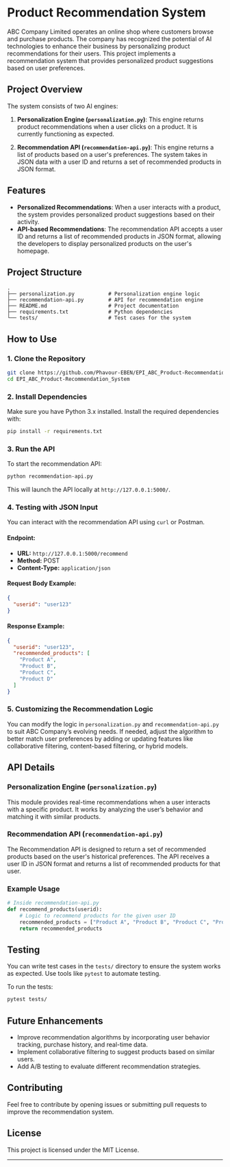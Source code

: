 # Product Recommendation System

ABC Company Limited operates an online shop where customers browse and purchase products. The company has recognized the potential of AI technologies to enhance their business by personalizing product recommendations for their users. This project implements a recommendation system that provides personalized product suggestions based on user preferences.

## Project Overview

The system consists of two AI engines:

1. **Personalization Engine (`personalization.py`)**: This engine returns product recommendations when a user clicks on a product. It is currently functioning as expected.
  
2. **Recommendation API (`recommendation-api.py`)**: This engine returns a list of products based on a user's preferences. The system takes in JSON data with a user ID and returns a set of recommended products in JSON format.

## Features

- **Personalized Recommendations**: When a user interacts with a product, the system provides personalized product suggestions based on their activity.
- **API-based Recommendations**: The recommendation API accepts a user ID and returns a list of recommended products in JSON format, allowing the developers to display personalized products on the user's homepage.

## Project Structure

```
.
├── personalization.py           # Personalization engine logic
├── recommendation-api.py        # API for recommendation engine
├── README.md                    # Project documentation
├── requirements.txt             # Python dependencies
└── tests/                       # Test cases for the system
```

## How to Use

### 1. Clone the Repository

```bash
git clone https://github.com/Phavour-EBEN/EPI_ABC_Product-Recommendation_System.git
cd EPI_ABC_Product-Recommendation_System
```

### 2. Install Dependencies

Make sure you have Python 3.x installed. Install the required dependencies with:

```bash
pip install -r requirements.txt
```

### 3. Run the API

To start the recommendation API:

```bash
python recommendation-api.py
```

This will launch the API locally at `http://127.0.0.1:5000/`.

### 4. Testing with JSON Input

You can interact with the recommendation API using `curl` or Postman.

#### **Endpoint:**
- **URL:** `http://127.0.0.1:5000/recommend`
- **Method:** POST
- **Content-Type:** `application/json`

#### **Request Body Example**:
```json
{
  "userid": "user123"
}
```

#### **Response Example**:
```json
{
  "userid": "user123",
  "recommended_products": [
    "Product A",
    "Product B",
    "Product C",
    "Product D"
  ]
}
```

### 5. Customizing the Recommendation Logic

You can modify the logic in `personalization.py` and `recommendation-api.py` to suit ABC Company’s evolving needs. If needed, adjust the algorithm to better match user preferences by adding or updating features like collaborative filtering, content-based filtering, or hybrid models.

## API Details

### Personalization Engine (`personalization.py`)

This module provides real-time recommendations when a user interacts with a specific product. It works by analyzing the user’s behavior and matching it with similar products.

### Recommendation API (`recommendation-api.py`)

The Recommendation API is designed to return a set of recommended products based on the user's historical preferences. The API receives a user ID in JSON format and returns a list of recommended products for that user.

### Example Usage

```python
# Inside recommendation-api.py
def recommend_products(userid):
    # Logic to recommend products for the given user ID
    recommended_products = ["Product A", "Product B", "Product C", "Product D"]
    return recommended_products
```

## Testing

You can write test cases in the `tests/` directory to ensure the system works as expected. Use tools like `pytest` to automate testing.

To run the tests:

```bash
pytest tests/
```

## Future Enhancements

- Improve recommendation algorithms by incorporating user behavior tracking, purchase history, and real-time data.
- Implement collaborative filtering to suggest products based on similar users.
- Add A/B testing to evaluate different recommendation strategies.

## Contributing

Feel free to contribute by opening issues or submitting pull requests to improve the recommendation system.

## License

This project is licensed under the MIT License.

---
